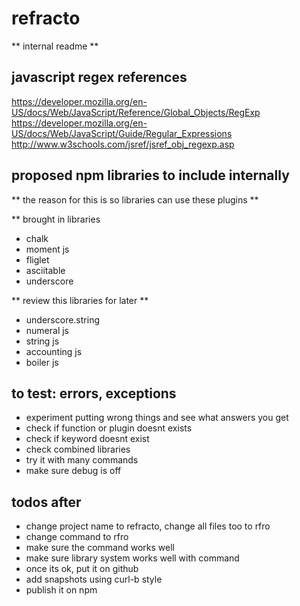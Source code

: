 refracto
========

** internal readme **

## javascript regex references

https://developer.mozilla.org/en-US/docs/Web/JavaScript/Reference/Global_Objects/RegExp
https://developer.mozilla.org/en-US/docs/Web/JavaScript/Guide/Regular_Expressions
http://www.w3schools.com/jsref/jsref_obj_regexp.asp

## proposed npm libraries to include internally

** the reason for this is so libraries can use these plugins **

** brought in libraries

- chalk
- moment js
- fliglet
- asciitable
- underscore

** review this libraries for later **

- underscore.string
- numeral js
- string js
- accounting js
- boiler js

## to test: errors, exceptions

- experiment putting wrong things and see what answers you get
- check if function or plugin doesnt exists
- check if keyword doesnt exist
- check combined libraries
- try it with many commands
- make sure debug is off

## todos after

- change project name to refracto, change all files too to rfro
- change command to rfro
- make sure the command works well
- make sure library system works well with command
- once its ok, put it on github
- add snapshots using curl-b style
- publish it on npm
